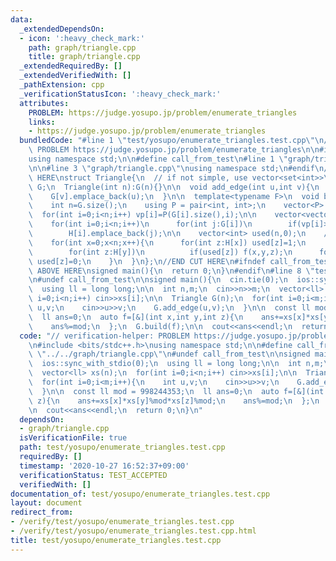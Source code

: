 ```yaml
---
data:
  _extendedDependsOn:
  - icon: ':heavy_check_mark:'
    path: graph/triangle.cpp
    title: graph/triangle.cpp
  _extendedRequiredBy: []
  _extendedVerifiedWith: []
  _pathExtension: cpp
  _verificationStatusIcon: ':heavy_check_mark:'
  attributes:
    PROBLEM: https://judge.yosupo.jp/problem/enumerate_triangles
    links:
    - https://judge.yosupo.jp/problem/enumerate_triangles
  bundledCode: "#line 1 \"test/yosupo/enumerate_triangles.test.cpp\"\n// verification-helper:\
    \ PROBLEM https://judge.yosupo.jp/problem/enumerate_triangles\n\n#include <bits/stdc++.h>\n\
    using namespace std;\n\n#define call_from_test\n#line 1 \"graph/triangle.cpp\"\
    \n\n#line 3 \"graph/triangle.cpp\"\nusing namespace std;\n#endif\n//BEGIN CUT\
    \ HERE\nstruct Triangle{\n  // if not simple, use vector<set<int>>\n  vector<vector<int>>\
    \ G;\n  Triangle(int n):G(n){}\n\n  void add_edge(int u,int v){\n    G[u].emplace_back(v);\n\
    \    G[v].emplace_back(u);\n  }\n\n  template<typename F>\n  void build(F f){\n\
    \    int n=G.size();\n    using P = pair<int, int>;\n    vector<P> vp(n);\n  \
    \  for(int i=0;i<n;i++) vp[i]=P(G[i].size(),i);\n\n    vector<vector<int>> H(n);\n\
    \    for(int i=0;i<n;i++)\n      for(int j:G[i])\n        if(vp[i]>vp[j])\n  \
    \        H[i].emplace_back(j);\n\n    vector<int> used(n,0);\n    // x->y->z\n\
    \    for(int x=0;x<n;x++){\n      for(int z:H[x]) used[z]=1;\n      for(int y:H[x])\n\
    \        for(int z:H[y])\n          if(used[z]) f(x,y,z);\n      for(int z:H[x])\
    \ used[z]=0;\n    }\n  }\n};\n//END CUT HERE\n#ifndef call_from_test\n//INSERT\
    \ ABOVE HERE\nsigned main(){\n  return 0;\n}\n#endif\n#line 8 \"test/yosupo/enumerate_triangles.test.cpp\"\
    \n#undef call_from_test\n\nsigned main(){\n  cin.tie(0);\n  ios::sync_with_stdio(0);\n\
    \  using ll = long long;\n\n  int n,m;\n  cin>>n>>m;\n  vector<ll> xs(n);\n  for(int\
    \ i=0;i<n;i++) cin>>xs[i];\n\n  Triangle G(n);\n  for(int i=0;i<m;i++){\n    int\
    \ u,v;\n    cin>>u>>v;\n    G.add_edge(u,v);\n  }\n\n  const ll mod = 998244353;\n\
    \  ll ans=0;\n  auto f=[&](int x,int y,int z){\n    ans+=xs[x]*xs[y]%mod*xs[z]%mod;\n\
    \    ans%=mod;\n  };\n  G.build(f);\n\n  cout<<ans<<endl;\n  return 0;\n}\n"
  code: "// verification-helper: PROBLEM https://judge.yosupo.jp/problem/enumerate_triangles\n\
    \n#include <bits/stdc++.h>\nusing namespace std;\n\n#define call_from_test\n#include\
    \ \"../../graph/triangle.cpp\"\n#undef call_from_test\n\nsigned main(){\n  cin.tie(0);\n\
    \  ios::sync_with_stdio(0);\n  using ll = long long;\n\n  int n,m;\n  cin>>n>>m;\n\
    \  vector<ll> xs(n);\n  for(int i=0;i<n;i++) cin>>xs[i];\n\n  Triangle G(n);\n\
    \  for(int i=0;i<m;i++){\n    int u,v;\n    cin>>u>>v;\n    G.add_edge(u,v);\n\
    \  }\n\n  const ll mod = 998244353;\n  ll ans=0;\n  auto f=[&](int x,int y,int\
    \ z){\n    ans+=xs[x]*xs[y]%mod*xs[z]%mod;\n    ans%=mod;\n  };\n  G.build(f);\n\
    \n  cout<<ans<<endl;\n  return 0;\n}\n"
  dependsOn:
  - graph/triangle.cpp
  isVerificationFile: true
  path: test/yosupo/enumerate_triangles.test.cpp
  requiredBy: []
  timestamp: '2020-10-27 16:52:37+09:00'
  verificationStatus: TEST_ACCEPTED
  verifiedWith: []
documentation_of: test/yosupo/enumerate_triangles.test.cpp
layout: document
redirect_from:
- /verify/test/yosupo/enumerate_triangles.test.cpp
- /verify/test/yosupo/enumerate_triangles.test.cpp.html
title: test/yosupo/enumerate_triangles.test.cpp
---
```

